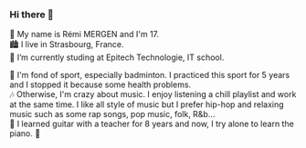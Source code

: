 ### Hi there 👋

📜 My name is Rémi MERGEN and I'm 17. <br>
🏙 I live in Strasbourg, France. <br>
🏫 I’m currently studing at Epitech Technologie, IT school. <br>

🏸 I'm fond of sport, especially badminton. I practiced this sport for 5 years and I stopped it because some health problems.  <br>
🎶 Otherwise, I'm crazy about music. I enjoy listening a chill playlist and work at the same time. I like all style of music but I prefer hip-hop and relaxing music such as some rap songs, pop music, folk, R&b... <br>
🎸 I learned guitar with a teacher for 8 years and now, I try alone to learn the piano. 🎹 <br>
<!--
📫 How to reach me: remi.mergen@gmail.com <br>


- 🔭 I’m currently studing at the Jean-Baptiste Vatelot hight school, in Toul.
- 🌱 I’m currently learning ...
- 👯 I’m looking to collaborate on ...
- 🤔 I’m looking for help with ...
- 💬 Ask me about ...
- 
- 😄 Pronouns: ...
- ⚡ Fun fact: ...
-->
